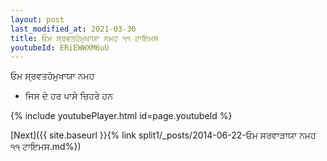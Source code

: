 ```yaml
---
layout: post
last_modified_at: 2021-03-30
title: ਓਮ ਸ੍ਰਵਤਹੋਮੁਖਾਯਾ ਨਮਹ ੧੧ ਟਾਇਮਸ
youtubeId: ERiEWWXM6uU
---
```

 
 
 ਓਮ ਸ੍ਰਵਤਹੋਮੁਖਾਯਾ ਨਮਹ  
 
 -  ਜਿਸ ਦੇ ਹਰ ਪਾਸੇ ਚਿਹਰੇ ਹਨ 
 
  
 
  
 
 
 
 
 
 


{% include youtubePlayer.html id=page.youtubeId %}
 
[Next]({{ site.baseurl }}{% link  split1/_posts/2014-06-22-ਓਮ ਸਰਵਾੜਾਯਾ ਨਮਹ ੧੧ ਟਾਇਮਸ.md%})
 
